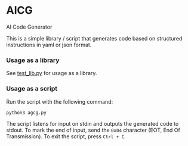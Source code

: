 # AICG
AI Code Generator

This is a simple library / script that generates code based on structured instructions in yaml or json format.

### Usage as a library

See [test_lib.py](test_lib.py) for usage as a library.

### Usage as a script
Run the script with the following command:

```bash
python3 agcg.py
```

The script listens for input on stdin and outputs the generated code to stdout. To mark the end of input, send the `0x04` character (EOT, End Of Transmission). To exit the script, press `Ctrl + C`.